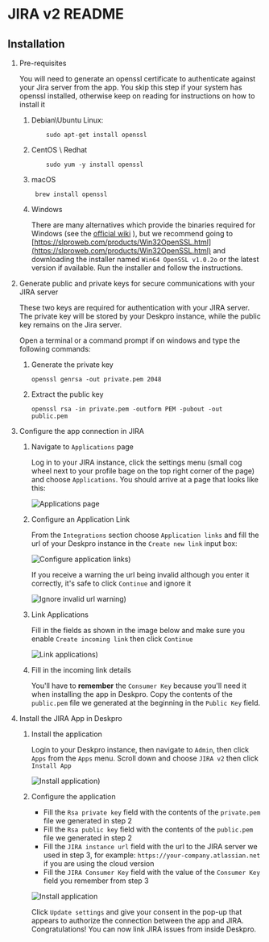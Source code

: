 # JIRA v2 README


## Installation

1. Pre-requisites

    You will need to generate an openssl certificate to authenticate against your Jira server from the app. You skip this step if your system has openssl installed, otherwise keep on reading for instructions on how to install it
    
    1. Debian\Ubuntu Linux:
    
        ```
            sudo apt-get install openssl
        ```
    
    2. CentOS \ Redhat
    
        ```
            sudo yum -y install openssl
        ```         
    
    3. macOS
    
        ```
         brew install openssl
        ```
    
    4. Windows 
    
        There are many alternatives which provide the binaries required for Windows (see the  [official wiki](https://wiki.openssl.org/index.php/Binaries) ), but we recommend going to [https://slproweb.com/products/Win32OpenSSL.html](https://slproweb.com/products/Win32OpenSSL.html) and downloading the installer named `Win64 OpenSSL v1.0.2o` or the latest version if available. Run the installer and follow the instructions.
        
2. Generate public and private keys for secure communications with your JIRA server
    
    These two keys are required for authentication with your JIRA server. The private key will be stored by your Deskpro instance, while the public key remains on the Jira server.
    
    Open a terminal or a command prompt if on windows and type the following commands:
      
    1. Generate the private key
        
        ```
        openssl genrsa -out private.pem 2048
        ```
        
    2. Extract the public key
        
        ```
        openssl rsa -in private.pem -outform PEM -pubout -out public.pem
        ```    
3. Configure the app connection in JIRA

    1. Navigate to `Applications` page
     
        Log in to your JIRA instance, click the settings menu (small cog wheel next to your profile bage on the top right corner of the page) and choose `Applications`. You should arrive at a page that looks like this:
        
        ![Applications page](https://raw.githubusercontent.com/DeskproApps/jira/master/docs/install-guide/001-application-links.small.png)
        
    2. Configure an Application Link
    
        From the `Integrations` section choose `Application links` and fill the url of your Deskpro instance in the `Create new link` input box:
        
        ![Configure application links](https://raw.githubusercontent.com/DeskproApps/jira/master/docs/install-guide/002-configure-application-link.small.png))
        
        If you receive a warning the url being invalid although you enter it correctly, it's safe to click `Continue` and ignore it
        
        ![Ignore invalid url warning](https://raw.githubusercontent.com/DeskproApps/jira/master/docs/install-guide/003-skip-invalid-url.small.png))
    
    3. Link Applications
        
        Fill in the fields as shown in the image below and make sure you enable `Create incoming link` then click `Continue`
        
        ![Link applications](https://raw.githubusercontent.com/DeskproApps/jira/master/docs/install-guide/004-incoming-link.small.png))
        
    4. Fill in the incoming link details
        
        You'll have to **remember** the `Consumer Key` because you'll need it when installing the app in Deskpro. 
        Copy the contents of the `public.pem` file we generated at the beginning in the `Public Key` field.

4. Install the JIRA App in Deskpro

    1. Install the application
     
        Login to your Deskpro instance, then navigate to `Admin`, then click `Apps` from the `Apps` menu. Scroll down and choose `JIRA v2` then click `Install App`
        
        ![Install application](https://raw.githubusercontent.com/DeskproApps/jira/master/docs/install-guide/006-install-app.small.png))
        
    2. Configure the application
    
        - Fill the `Rsa private key` field with the contents of the `private.pem` file we generated in step 2
        - Fill the `Rsa public key` field with the contents of the `public.pem` file we generated in step 2        
        - Fill the `JIRA instance url` field with the url to the JIRA server we used in step 3, for example: `https://your-company.atlassian.net` if you are using the cloud version        
        - Fill the `JIRA Consumer Key` field with the value of the `Consumer Key` field you remember from step 3
        
        ![Install application](https://raw.githubusercontent.com/DeskproApps/jira/master/docs/install-guide/007-configure-app.small.png)
        
        Click `Update settings` and give your consent in the pop-up that appears to authorize the connection between the app and JIRA. 
        Congratulations! You can now link JIRA issues from inside Deskpro.          
    
 
